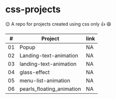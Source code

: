 # css-projects 
😉 A repo for projects created using css only 👍 :smile:


| #     | Project      | link     |
| ------------- | ------------- | -------- |
| 01          | Popup         | NA  |
| 02           | Landing-text-animation         | NA  |
| 03           | landing-text-animation         | NA  |
| 04           | glass-effect         | NA  |
| 05           | menu-list-animation         | NA  |
| 06           | pearls_floating_animation         | NA  |

